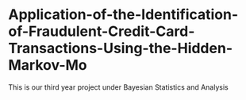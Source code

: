 # Application-of-the-Identification-of-Fraudulent-Credit-Card-Transactions-Using-the-Hidden-Markov-Mo
This is our third year project under Bayesian Statistics and Analysis 
